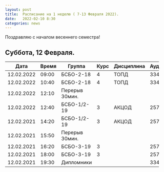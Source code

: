 ```yaml
---
layout: post
title:  Расписание на 1 неделю ( 7-13 Февраля 2022).
date:   2022-02-10 8:30
categories: news
---
```


Поздравляю с началом весеннего семестра!

## Суббота, 12 Февраля.

| Дата          | Время   | Группа        | Курс | Дисциплина  | Аудитория | Материалы |
| ------------- | ------- | ------------- | ---- | ----------- | --------- | --------- |
|12.02.2022     |09:00    |БСБО-2-18      |4     |ТОПД         |   334     | [Слайды](http://rf-lab.org/courses_content/topd_slides_stub) |
|12.02.2022     |10:40    |БСБО-2-18      |4     |ТОПД         |   334     | [Слайды](http://rf-lab.org/courses_content/topd_slides_stub) |
|12.02.2022     |12:10    |Перерыв 30мин. |      |             |           |           |
|12.02.2022     |12:40    |БСБО-1/2-19    |3     |АКЦОД        |   257     |           |
|12.02.2021     |14:20    |БСБО-1/2-19    |3     |АКЦОД        |   257     |           |
|12.02.2021     |15:50    |Перерыв 30мин. |      |             |           |           |
|12.02.2021     |16:20    |БСБО-3-19      |3     |             |   257     |           |
|12.02.2021     |18:00    |БСБО-3-19      |3     |             |   257     |           |
|12.02.2021     |19:30    |Дипломники     |      |             |   334     |           |

